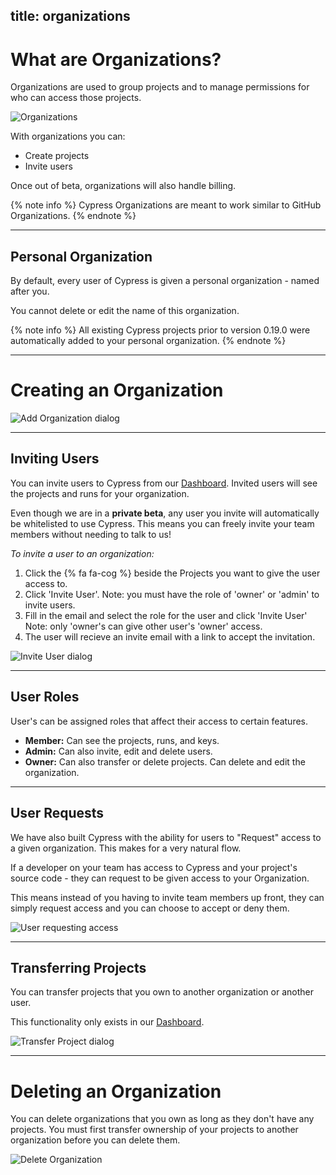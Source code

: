 title: organizations
---

# What are Organizations?

Organizations are used to group projects and to manage permissions for who can access those projects.

![Organizations](https://cloud.githubusercontent.com/assets/1271364/22709686/a81ed568-ed48-11e6-8ebd-55c014682815.png)

With organizations you can:

- Create projects
- Invite users

Once out of beta, organizations will also handle billing.

{% note info  %}
Cypress Organizations are meant to work similar to GitHub Organizations.
{% endnote %}

***

## Personal Organization

By default, every user of Cypress is given a personal organization - named after you.

You cannot delete or edit the name of this organization.

{% note info  %}
All existing Cypress projects prior to version 0.19.0 were automatically added to your personal organization.
{% endnote %}

***

# Creating an Organization

![Add Organization dialog](https://cloud.githubusercontent.com/assets/1271364/22709492/f1d3e7e4-ed47-11e6-8f35-64fed633862b.png)

***

## Inviting Users

You can invite users to Cypress from our [Dashboard](https://on.cypress.io/dashboard). Invited users will see the projects and runs for your organization.

Even though we are in a **private beta**, any user you invite will automatically be whitelisted to use Cypress. This means you can freely invite your team members without needing to talk to us!

*To invite a user to an organization:*

1. Click the {% fa fa-cog %} beside the Projects you want to give the user access to.
2. Click 'Invite User'. Note: you must have the role of 'owner' or 'admin' to invite users.
3. Fill in the email and select the role for the user and click 'Invite User' Note: only 'owner's can give other user's 'owner' access.
4. The user will recieve an invite email with a link to accept the invitation.

![Invite User dialog](https://cloud.githubusercontent.com/assets/1271364/22709421/baf79a54-ed47-11e6-9796-79ba2008d2d2.png)

***

## User Roles

User's can be assigned roles that affect their access to certain features.

- **Member:** Can see the projects, runs, and keys.
- **Admin:** Can also invite, edit and delete users.
- **Owner:** Can also transfer or delete projects. Can delete and edit the organization.

***

## User Requests

We have also built Cypress with the ability for users to "Request" access to a given organization. This makes for a very natural flow.

If a developer on your team has access to Cypress and your project's source code - they can request to be given access to your Organization.

This means instead of you having to invite team members up front, they can simply request access and you can choose to accept or deny them.

![User requesting access](https://cloud.githubusercontent.com/assets/1271364/22709877/61ca46be-ed49-11e6-80cc-d54299634053.png)

***

## Transferring Projects

You can transfer projects that you own to another organization or another user.

This functionality only exists in our [Dashboard](https://on.cypress.io/dashboard).

![Transfer Project dialog](https://cloud.githubusercontent.com/assets/1271364/22708695/440f4e5c-ed45-11e6-9a98-8f91b67871a3.png)

***

# Deleting an Organization

You can delete organizations that you own as long as they don't have any projects. You must first transfer ownership of your projects to another organization before you can delete them.

![Delete Organization](https://cloud.githubusercontent.com/assets/1271364/22709764/f9c63e9c-ed48-11e6-885d-ced14d91c3a8.png)

